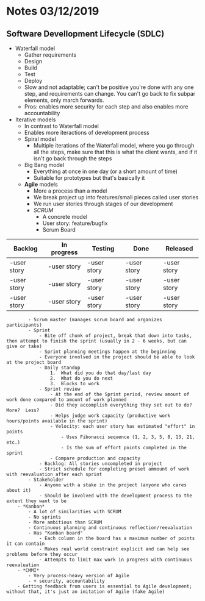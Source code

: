 # Notes 03/12/2019

## Software Devellopment Lifecycle (SDLC)
- Waterfall model
    - Gather requirements
    - Design
    - Build
    - Test
    - Deploy
    - Slow and not adaptable; can't be positive you're done with any one step, and requirements can change.  You can't go back to fix subpar elements, only march forwards.
    - Pros: enables more security for each step and also enables more accountability
- Iterative models
    - In contrast to Waterfall model
    - Enables more iteractions of development process
    - Spiral model
        - Multiple iterations of the Waterfall model, where you go through all the steps, make sure that this is what the client wants, and if it isn't go back through the steps
    - Big Bang model
        - Everything at once in one day (or a short amount of time)
        - Suitable for prototypes but that's basically it
    - **Agile** models
        - More a process than a model
        - We break project up into features/small pieces called user stories
        - We run user stories through stages of our development
        - *SCRUM*
            - A concrete model
            - User story: feature/bugfix
            - Scrum Board
            
| Backlog     | In progress | Testing     | Done        | Released    |
|-------------|-------------|-------------|-------------|-------------|
| -user story | -user story | -user story | -user story | -user story |
| -user story | -user story | -user story | -user story | -user story |
| -user story | -user story | -user story | -user story | -user story |

            - Scrum master (manages scrum board and organizes participants)
            - Sprint
                - Bite off chunk of project, break that down into tasks, then attempt to finish the sprint (usually in 2 - 6 weeks, but can give or take)
                - Sprint planning meetings happen at the beginning
                - Everyone involved in the project should be able to look at the project board
                - Daily standup
                    1.  What did you do that day/last day
                    2.  What do you do next
                    3.  Blocks to work
                - Sprint review
                    - At the end of the Sprint period, review amount of work done compared to amount of work planned
                    - Did they accomplish everything they set out to do?  More?  Less?  
                    - Helps judge work capacity (productive work hours/points available in the sprint)
                    - Velocity: each user story has estimated "effort" in points
                        - Uses Fibonacci sequence (1, 2, 3, 5, 8, 13, 21, etc.)
                        - Is the sum of effort points completed in the sprint
                    - Compare production and capacity
                - Backlog: All stories uncompleted in project
                - Strict schedule for completing preset ammount of work with reevaluation after each sprint
            - Stakeholder
                - Anyone with a stake in the project (anyone who cares about it)
                - Should be involved with the development process to the extent they want to be
        - *Kanban*
            - A lot of similarities with SCRUM
            - No sprints
            - More ambitious than SCRUM
            - Continuous planning and continuous reflection/reevaluation
            - Has "Kanban board"
                - Each column in the board has a maximum number of points it can contain
                - Makes real world constraint explicit and can help see problems before they occur
                - Attempts to limit max work in progress with continuous reevaluation
        - *CMMI*
            - Very process-heavy version of Agile
            - + security, accountability
        - Getting feedback from users is essential to Agile development; without that, it's just an imitation of Agile (fake Agile)
